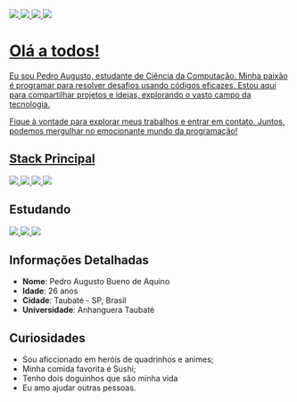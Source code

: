 <div>
  <a target="_blank" href="#">
  <img src="https://img.shields.io/badge/LinkedIn-0077B5?style=for-the-badge&logo=linkedin&logoColor=white" />
  </a>
  <a target="_blank" href="#">
  <img src="https://img.shields.io/badge/Twitter-1DA1F2?style=for-the-badge&logo=twitter&logoColor=white" />
  </a>  <a target="_blank" href="#">
  <img src="https://img.shields.io/badge/Instagram-E4405F?style=for-the-badge&logo=instagram&logoColor=white" />
  </a>  <a target="_blank" href="#">
  <img src="https://img.shields.io/badge/dev.to-0A0A0A?style=for-the-badge&logo=devdotto&logoColor=white" />
</div>

# Olá a todos!

Eu sou Pedro Augusto, estudante de Ciência da Computação. Minha paixão é programar para resolver desafios usando códigos eficazes. Estou aqui para compartilhar projetos e ideias, explorando o vasto campo da tecnologia.

Fique à vontade para explorar meus trabalhos e entrar em contato. Juntos, podemos mergulhar no emocionante mundo da programação!

## Stack Principal

<div>

  <a target="_blank" href="#">
    <img src="https://img.shields.io/badge/React-61DAFB.svg?style=for-the-badge&logo=React&logoColor=black" />
  </a>
  <a target="_blank" href="#">
    <img src="https://img.shields.io/badge/Node.js-339933.svg?style=for-the-badge&logo=nodedotjs&logoColor=white" />
  </a>
  <a target="_blank" href="#">
    <img src="https://img.shields.io/badge/MySQL-4479A1.svg?style=for-the-badge&logo=MySQL&logoColor=white" />
  </a>
  <a target="_blank" href="#">
    <img src="https://img.shields.io/badge/Amazon%20AWS-232F3E.svg?style=for-the-badge&logo=Amazon-AWS&logoColor=white" />
  </a>
</div>

## Estudando

<div>
  <a target="_blank" href="#">
    <img src="https://img.shields.io/badge/Clojure-5881D8.svg?style=for-the-badge&logo=Clojure&logoColor=white" />
  </a>
  <a target="_blank" href="#">
    <img src="https://img.shields.io/badge/C-00599C?style=for-the-badge&logo=c&logoColor=white" />
  </a>
  <a target="_blank" href="#">
    <img src="https://img.shields.io/badge/C++-00599C.svg?style=for-the-badge&logo=C++&logoColor=white" />
  </a>
</div>

## Informações Detalhadas

- **Nome**: Pedro Augusto Bueno de Aquino
- **Idade**: 26 anos
- **Cidade**: Taubaté - SP, Brasil
- **Universidade**: Anhanguera Taubaté

## Curiosidades

- Sou aficcionado em heróis de quadrinhos e animes;
- Minha comida favorita é Sushi;
- Tenho dois doguinhos que são minha vida
- Eu amo ajudar outras pessoas.
